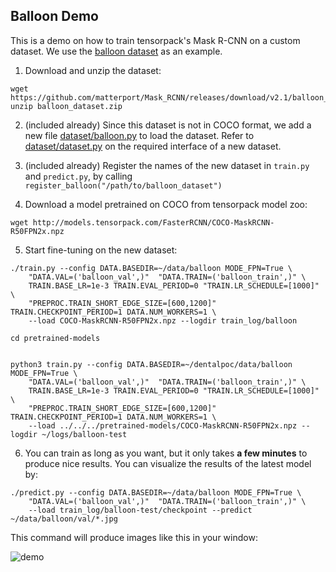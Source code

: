 ## Balloon Demo

This is a demo on how to train tensorpack's Mask R-CNN on a custom dataset.
We use the [balloon dataset](https://github.com/matterport/Mask_RCNN/tree/master/samples/balloon)
as an example.

1. Download and unzip the dataset:
```
wget https://github.com/matterport/Mask_RCNN/releases/download/v2.1/balloon_dataset.zip
unzip balloon_dataset.zip
```

2. (included already) Since this dataset is not in COCO format, we add a new file
	 [dataset/balloon.py](dataset/balloon.py) to load the dataset.
	 Refer to [dataset/dataset.py](dataset/dataset.py) on the required interface of a new dataset.

3. (included already) Register the names of the new dataset in `train.py` and `predict.py`, by calling `register_balloon("/path/to/balloon_dataset")`

4. Download a model pretrained on COCO from tensorpack model zoo:
```
wget http://models.tensorpack.com/FasterRCNN/COCO-MaskRCNN-R50FPN2x.npz
```

5. Start fine-tuning on the new dataset:
```
./train.py --config DATA.BASEDIR=~/data/balloon MODE_FPN=True \
	"DATA.VAL=('balloon_val',)"  "DATA.TRAIN=('balloon_train',)" \
	TRAIN.BASE_LR=1e-3 TRAIN.EVAL_PERIOD=0 "TRAIN.LR_SCHEDULE=[1000]" \
	"PREPROC.TRAIN_SHORT_EDGE_SIZE=[600,1200]" TRAIN.CHECKPOINT_PERIOD=1 DATA.NUM_WORKERS=1 \
	--load COCO-MaskRCNN-R50FPN2x.npz --logdir train_log/balloon
```

```
cd pretrained-models


python3 train.py --config DATA.BASEDIR=~/dentalpoc/data/balloon MODE_FPN=True \
	"DATA.VAL=('balloon_val',)"  "DATA.TRAIN=('balloon_train',)" \
	TRAIN.BASE_LR=1e-3 TRAIN.EVAL_PERIOD=0 "TRAIN.LR_SCHEDULE=[1000]" \
	"PREPROC.TRAIN_SHORT_EDGE_SIZE=[600,1200]" TRAIN.CHECKPOINT_PERIOD=1 DATA.NUM_WORKERS=1 \
	--load ../../../pretrained-models/COCO-MaskRCNN-R50FPN2x.npz --logdir ~/logs/balloon-test

```

6. You can train as long as you want, but it only takes __a few minutes__ to produce nice results.
  You can visualize the results of the latest model by:
```
./predict.py --config DATA.BASEDIR=~/data/balloon MODE_FPN=True \
	"DATA.VAL=('balloon_val',)"  "DATA.TRAIN=('balloon_train',)" \
	--load train_log/balloon-test/checkpoint --predict ~/data/balloon/val/*.jpg
```

This command will produce images like this in your window:

![demo](https://user-images.githubusercontent.com/1381301/62665002-915ff880-b932-11e9-9f7e-f24f83d5d69c.jpg)


